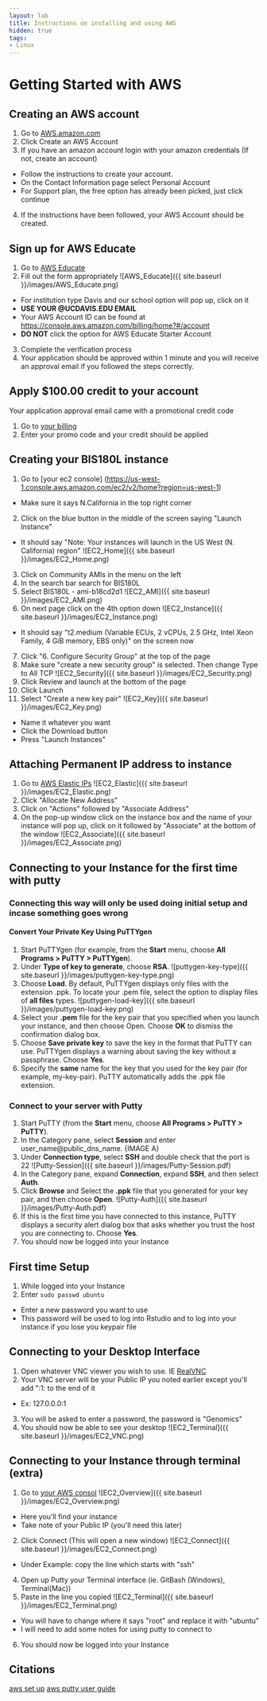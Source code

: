 ```yaml
---
layout: lab
title: Instructions on installing and using AWS
hidden: true
tags:
- Linux
---
```

# Getting Started with AWS
## Creating an AWS account

1. Go to [AWS.amazon.com](https://aws.amazon.com/)
2. Click Create an AWS Account
3. If you have an amazon account login with your amazon credentials (If not, create an account)
  * Follow the instructions to create your account.
  * On the Contact Information page select Personal Account
  * For Support plan, the free option has already been picked, just click continue
4. If the instructions have been followed, your AWS Account should be created.

## Sign up for AWS Educate

1. Go to [AWS Educate](https://www.awseducate.com/Application?apptype=student)
2. Fill out the form appropriately
  ![AWS_Educate]({{ site.baseurl }}/images/AWS_Educate.png)
  * For institution type Davis and our school option will pop up, click on it
  * __USE YOUR @UCDAVIS.EDU EMAIL__
  * Your AWS Account ID can be found at https://console.aws.amazon.com/billing/home?#/account
  * __DO NOT__ click the option for AWS Educate Starter Account
3. Complete the verification process
4. Your application should be approved within 1 minute and you will receive an approval email if you followed the steps correctly.

## Apply $100.00 credit to your account

Your application approval email came with a promotional credit code

1. Go to [your billing](https://console.aws.amazon.com/billing/home?#/credits)
2. Enter your promo code and your credit should be applied

## Creating your BIS180L instance

1. Go to [your ec2 console] (https://us-west-1.console.aws.amazon.com/ec2/v2/home?region=us-west-1)
  * Make sure it says N.California in the top right corner
2. Click on the blue button in the middle of the screen saying "Launch Instance"
  * It should say "Note: Your instances will launch in the US West (N. California) region"
   ![EC2_Home]({{ site.baseurl }}/images/EC2_Home.png)
3. Click on Community AMIs in the menu on the left
4. In the search bar search for BIS180L
5. Select BIS180L - ami-b18cd2d1
  ![EC2_AMI]({{ site.baseurl }}/images/EC2_AMI.png)
6. On next page click on the 4th option down
  ![EC2_Instance]({{ site.baseurl }}/images/EC2_Instance.png)
  * It should say "t2.medium (Variable ECUs, 2 vCPUs, 2.5 GHz, Intel Xeon Family, 4 GiB memory, EBS only)" on the screen now
7. Click "6. Configure Security Group" at the top of the page
8. Make sure "create a new security group" is selected. Then change Type to All TCP
  ![EC2_Security]({{ site.baseurl }}/images/EC2_Security.png)
9. Click Review and launch at the bottom of the page
10. Click Launch
11. Select "Create a new key pair"
  ![EC2_Key]({{ site.baseurl }}/images/EC2_Key.png)
  * Name it whatever you want
  * Click the Download button
  * Press "Launch Instances"
  
## Attaching Permanent IP address to instance

1. Go to [AWS Elastic IPs](https://us-west-1.console.aws.amazon.com/ec2/v2/home?region=us-west-1#Addresses:sort=publicIp)
  ![EC2_Elastic]({{ site.baseurl }}/images/EC2_Elastic.png)
2. Click "Allocate New Address"
3. Click on "Actions" followed by "Associate Address"
4. On the pop-up window click on the instance box and the name of your instance will pop up, click on it followed by "Associate" at the bottom of the window
  ![EC2_Associate]({{ site.baseurl }}/images/EC2_Associate.png)

## Connecting to your Instance for the first time with putty
### Connecting this way will only be used doing initial setup and incase something goes wrong

#### Convert Your Private Key Using PuTTYgen
1. Start PuTTYgen (for example, from the **Start** menu, choose **All Programs > PuTTY > PuTTYgen**).
2. Under **Type of key to generate**, choose **RSA**. ![puttygen-key-type]({{ site.baseurl }}/images/puttygen-key-type.png)
3. Choose **Load**. By default, PuTTYgen displays only files with the
   extension .ppk. To locate your .pem file, select the option to
   display files of **all files** types. ![puttygen-load-key]({{ site.baseurl }}/images/puttygen-load-key.png)
4. Select your **.pem** file for the key pair that you specified when you launch your instance, and then choose Open. Choose **OK** to dismiss the confirmation dialog box.
5. Choose **Save private key** to save the key in the format that PuTTY can use. PuTTYgen displays a warning about saving the key without a passphrase. Choose **Yes**.
6. Specify the **same** name for the key that you used for the key pair (for example, my-key-pair). PuTTY automatically adds the .ppk file extension.

### Connect to your server with Putty

1. Start PuTTY (from the **Start** menu, choose **All Programs > PuTTY > PuTTY**).
2. In the Category pane, select **Session** and enter user_name@public_dns_name. {IMAGE A}
3. Under **Connection type**, select **SSH** and double check that the port is
22 ![Putty-Session]({{ site.baseurl }}/images/Putty-Session.pdf)
4. In the Category pane, expand **Connection**, expand **SSH**, and then select **Auth**.
5. Click **Browse** and Select the **.ppk** file that you generated for your key pair, and then choose **Open**. ![Putty-Auth]({{ site.baseurl }}/images/Putty-Auth.pdf)
6. If this is the first time you have connected to this instance, PuTTY displays a security alert dialog box that asks whether you trust the host you are connecting to. Choose **Yes**. 
7. You should now be logged into your Instance 

## First time Setup

1. While logged into your Instance
2. Enter `sudo passwd ubuntu`
  * Enter a new password you want to use
  * This password will be used to log into Rstudio and to log into your instance if you lose you keypair file
  
## Connecting to your Desktop Interface

1. Open whatever VNC viewer you wish to use. IE [RealVNC](https://www.realvnc.com/download/viewer/)
2. Your VNC server will be your Public IP you noted earlier except you'll add ":1: to the end of it
  * Ex: 127.0.0.0:1
3. You will be asked to enter a password, the password is "Genomics"
4. You should now be able to see your desktop
![EC2_Terminal]({{ site.baseurl }}/images/EC2_VNC.png)



## Connecting to your Instance through terminal (extra)
1. Go to [your AWS consol](https://us-west-1.console.aws.amazon.com/ec2/v2/home?region=us-west-1#Instances:sort=securityGroupNames)
  ![EC2_Overview]({{ site.baseurl }}/images/EC2_Overview.png)
  * Here you'll find your instance
  * Take note of your Public IP (you'll need this later)
2. Click Connect (This will open a new window)
  ![EC2_Connect]({{ site.baseurl }}/images/EC2_Connect.png)
  * Under Example: copy the line which starts with "ssh"
  4. Open up Putty your Terminal interface (ie. GitBash (Windows), Terminal(Mac))
5. Paste in the line you copied
  ![EC2_Terminal]({{ site.baseurl }}/images/EC2_Terminal.png)
  * You will have to change where it says "root" and replace it with "ubuntu"
  * I will need to add some notes for using putty to connect to
6. You should now be logged into your Instance



## Citations

[aws set up](https://github.com/johnny3420/AWS_Setup)
[aws putty user guide](http://docs.aws.amazon.com/AWSEC2/latest/UserGuide/putty.html)
